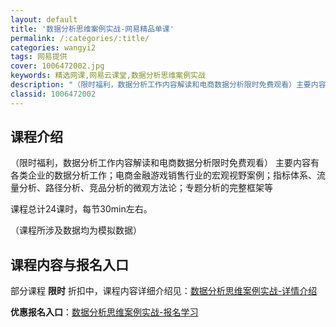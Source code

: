 ```yaml
---
layout: default
title: '数据分析思维案例实战-网易精品单课'
permalink: /:categories/:title/
categories: wangyi2
tags: 网易提供
cover: 1006472002.jpg
keywords: 精选网课,网易云课堂,数据分析思维案例实战
description: "（限时福利，数据分析工作内容解读和电商数据分析限时免费观看）主要内容有各类企业的数据分析工作；电商金融游戏销售行业的宏观视野案例；指标体系、流量分析、路径分析、竞品分析的微观方法论；专题分析"
classid: 1006472002
---
```


## 课程介绍

（限时福利，数据分析工作内容解读和电商数据分析限时免费观看）
主要内容有各类企业的数据分析工作；电商金融游戏销售行业的宏观视野案例；指标体系、流量分析、路径分析、竞品分析的微观方法论；专题分析的完整框架等

课程总计24课时，每节30min左右。

（课程所涉及数据均为模拟数据）

## 课程内容与报名入口

部分课程 **限时** 折扣中，课程内容详细介绍见：[数据分析思维案例实战-详情介绍](https://study.163.com/course/introduction/1006472002.htm?share=1&shareId=1025206652&utm_campaign=share&utm_medium=iphoneShare&utm_source=&utm_u=1025206652)

**优惠报名入口**：[数据分析思维案例实战-报名学习](https://study.163.com/course/introduction/1006472002.htm?share=1&shareId=1025206652&utm_campaign=share&utm_medium=iphoneShare&utm_source=&utm_u=1025206652)

